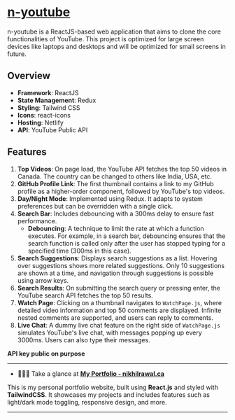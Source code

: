 # **[n-youtube](https://n-youtube.netlify.app)**

n-youtube is a ReactJS-based web application that aims to clone the core functionalities of YouTube. This project is optimized for large screen devices like laptops and desktops and will be optimized for small screens in future.

## Overview

- **Framework**: ReactJS
- **State Management**: Redux
- **Styling**: Tailwind CSS
- **Icons**: react-icons
- **Hosting**: Netlify
- **API**: YouTube Public API

## Features

1. **Top Videos**: On page load, the YouTube API fetches the top 50 videos in Canada. The country can be changed to others like India, USA, etc.
2. **GitHub Profile Link**: The first thumbnail contains a link to my GitHub profile as a higher-order component, followed by YouTube's top videos.
3. **Day/Night Mode**: Implemented using Redux. It adapts to system preferences but can be overridden with a single click.
4. **Search Bar**: Includes debouncing with a 300ms delay to ensure fast performance. 
   - **Debouncing**: A technique to limit the rate at which a function executes. For example, in a search bar, debouncing ensures that the search function is called only after the user has stopped typing for a specified time (300ms in this case).
5. **Search Suggestions**: Displays search suggestions as a list. Hovering over suggestions shows more related suggestions. Only 10 suggestions are shown at a time, and navigation through suggestions is possible using arrow keys.
6. **Search Results**: On submitting the search query or pressing enter, the YouTube search API fetches the top 50 results.
7. **Watch Page**: Clicking on a thumbnail navigates to `WatchPage.js`, where detailed video information and top 50 comments are displayed. Infinite nested comments are supported, and users can reply to comments.
8. **Live Chat**: A dummy live chat feature on the right side of `WatchPage.js` simulates YouTube's live chat, with messages popping up every 3000ms. Users can also type their messages.

**API key public on purpose**

---

- 👨🏻‍💻 Take a glance at **[My Portfolio - nikhilrawal.ca](https://nikhilrawal.ca)**

This is my personal portfolio website, built using **React.js** and styled with **TailwindCSS**. It showcases my projects and includes features such as light/dark mode toggling, responsive design, and more.

---
